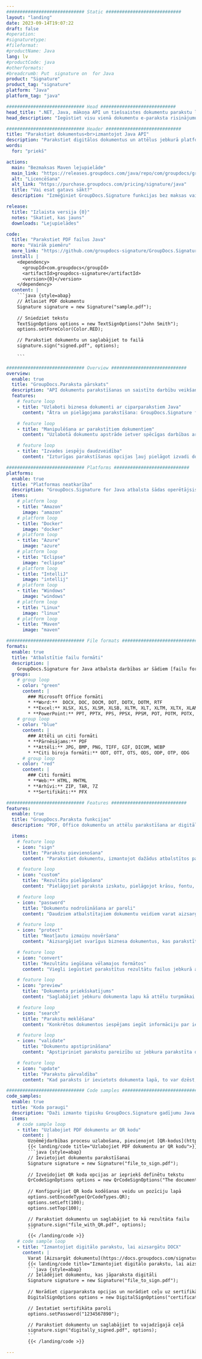 ```yaml
---
############################# Static ############################
layout: "landing"
date: 2023-09-14T19:07:22
draft: false
#operation: 
#signaturetype: 
#fileformat: 
#productName: Java
lang: lv
#productCode: java
#otherformats: 
#breadcrumb: Put  signature on  for Java
product: "Signature"
product_tag: "signature"
platform: "Java"
platform_tag: "java"

############################# Head ############################
head_title: ".NET, Java, mākoņa API un tiešsaistes dokumentu parakstu lietotnes"
head_description: "Iegūstiet visu vienā dokumentu e-paraksta risinājumu .NET, Java un mākoņa lietojumprogrammām. Parakstiet izplatītos dokumentu formātus tiešsaistē, izmantojot vienkāršu vilkšanas un nomešanas funkciju"

############################# Header ############################
title: "Parakstiet dokumentus<br>izmantojot Java API"
description: "Parakstiet digitālos dokumentus un attēlus jebkurā platformā, izmantojot mūsu elastīgās API un uz lietotnēm balstītus risinājumus programmētājiem un galalietotājiem."
words:
  for: "priekš"

actions:
  main: "Bezmaksas Maven lejupielāde"
  main_link: "https://releases.groupdocs.com/java/repo/com/groupdocs/groupdocs-signature/"
  alt: "Licencēšana"
  alt_link: "https://purchase.groupdocs.com/pricing/signature/java"
  title: "Vai esat gatavs sākt?"
  description: "Izmēģiniet GroupDocs.Signature funkcijas bez maksas vai pieprasiet licenci"

release:
  title: "Izlaista versija {0}"
  notes: "Skatiet, kas jauns"
  downloads: "Lejupielādes"

code:
  title: "Parakstiet PDF failus Java"
  more: "Vairāk piemēru"
  more_link: "https://github.com/groupdocs-signature/GroupDocs.Signature-for-Java"
  install: |
    <dependency>
      <groupId>com.groupdocs</groupId>
      <artifactId>groupdocs-signature</artifactId>
      <version>{0}</version>
    </dependency>
  content: |
    ```java {style=abap}  
    // Atlasiet PDF dokumentu
    Signature signature = new Signature("sample.pdf");
    
    // Sniedziet tekstu
    TextSignOptions options = new TextSignOptions("John Smith");
    options.setForeColor(Color.RED);

    // Parakstiet dokumentu un saglabājiet to failā
    signature.sign("signed.pdf", options);
    
    ```

############################# Overview ############################
overview:
  enable: true
  title: "GroupDocs.Paraksta pārskats"
  description: "API dokumentu parakstīšanas un saistīto darbību veikšanai Java lietojumprogrammās"
  features:
    # feature loop
    - title: "Uzlaboti biznesa dokumenti ar ciparparakstiem Java"
      content: "Ātra un pielāgojama parakstīšana: GroupDocs.Signature for Java piedāvā plašu digitālā paraksta iespēju klāstu PDF failiem, attēliem un Office dokumentiem. Varat izmantot tekstu, svītrkodus, QR kodus, digitālos sertifikātus, attēlus vai slēptos metadatus. Dokumentu apstrāde ir ātra un efektīva."

    # feature loop
    - title: "Manipulēšana ar parakstītiem dokumentiem"
      content: "Uzlabotā dokumentu apstrāde ietver spēcīgas darbības ar parakstītiem dokumentiem, izmantojot GroupDocs.Signature for Java. Jūs varat meklēt un apstiprināt parakstus, kas pievienoti biznesa dokumentiem, izmantojot dažādus noderīgus kritērijus. Turklāt varat piekļūt detalizētai informācijai par dokumentu vai iegūt tā lapu priekšskatījuma attēlus."

    # feature loop
    - title: "Izvades iespēju daudzveidība"
      content: "Izturīgas parakstīšanas opcijas ļauj pielāgot izvadi dokumentiem, kas parakstīti ar GroupDocs.Signature for Java. Jūs varat precīzi novietot jebkuru parakstu jebkurā dokumenta lapā un konfigurēt tā izskatu dažādos veidos. Java API atbalsta parakstīto biznesa dokumentu saglabāšanu daudzos atbalstītos formātos un nodrošina iespējas tos aizsargāt ar parolēm."

############################# Platforms ############################
platforms:
  enable: true
  title: "Platformas neatkarība"
  description: "GroupDocs.Signature for Java atbalsta šādas operētājsistēmas, ietvarus un pakotņu pārvaldniekus"
  items:
    # platform loop
    - title: "Amazon"
      image: "amazon"
    # platform loop
    - title: "Docker"
      image: "docker"
    # platform loop
    - title: "Azure"
      image: "azure"
    # platform loop
    - title: "Eclipse"
      image: "eclipse"
    # platform loop
    - title: "IntelliJ"
      image: "intellij"
    # platform loop
    - title: "Windows"
      image: "windows"
    # platform loop
    - title: "Linux"
      image: "linux"
    # platform loop
    - title: "Maven"
      image: "maven"

############################# File formats ############################
formats:
  enable: true
  title: "Atbalstītie failu formāti"
  description: |
    GroupDocs.Signature for Java atbalsta darbības ar šādiem [failu formātiem](https://docs.groupdocs.com/signature/java/supported-document-formats/).
  groups:
    # group loop
    - color: "green"
      content: |
        ### Microsoft Office formāti
        * **Word:**  DOCX, DOC, DOCM, DOT, DOTX, DOTM, RTF
        * **Excel:** XLSX, XLS, XLSM, XLSB, XLTM, XLT, XLTM, XLTX, XLAM, SXC, SpreadsheetML
        * **PowerPoint:** PPT, PPTX, PPS, PPSX, PPSM, POT, POTM, POTX, PPTM
    # group loop
    - color: "blue"
      content: |
        ### Attēli un citi formāti
        * **Pārnēsājams:** PDF
        * **Attēli:** JPG, BMP, PNG, TIFF, GIF, DICOM, WEBP
        * **Citi biroja formāti:** ODT, OTT, OTS, ODS, ODP, OTP, ODG
      # group loop
    - color: "red"
      content: |
        ### Citi formāti
        * **Web:** HTML, MHTML
        * **Arhīvi:** ZIP, TAR, 7Z
        * **Sertifikāti:** PFX

############################# Features ############################
features:
  enable: true
  title: "GroupDocs.Paraksta funkcijas"
  description: "PDF, Office dokumentu un attēlu parakstīšana ar digitālajiem parakstiem"

  items:
    # feature loop
    - icon: "sign"
      title: "Parakstu pievienošana"
      content: "Parakstiet dokumentu, izmantojot dažādus atbalstītos paraksta veidus, precīzi ievietojot ciparparakstu jebkurā vietā jebkurā lapā."

    # feature loop
    - icon: "custom"
      title: "Rezultātu pielāgošana"
      content: "Pielāgojiet paraksta izskatu, pielāgojot krāsu, fontu, apmali, rotāciju un citas funkcijas, lai sasniegtu vēlamo rezultātu."

    # feature loop
    - icon: "password"
      title: "Dokumentu nodrošināšana ar paroli"
      content: "Daudziem atbalstītajiem dokumentu veidiem varat aizsargāt parakstīto dokumentu ar paroli."

    # feature loop
    - icon: "protect"
      title: "Neatļautu izmaiņu novēršana"
      content: "Aizsargājiet svarīgus biznesa dokumentus, kas parakstīti ar digitālo sertifikātu, no nesankcionētām izmaiņām."

    # feature loop
    - icon: "convert"
      title: "Rezultātu iegūšana vēlamajos formātos"
      content: "Viegli iegūstiet parakstītus rezultātu failus jebkurā atbalstītā formātā. Varat arī bez pūlēm pārvērst MS Word dokumentus PDF formātā."

    # feature loop
    - icon: "preview"
      title: "Dokumenta priekšskatījums"
      content: "Saglabājiet jebkuru dokumenta lapu kā attēlu turpmākai apstrādei."

    # feature loop
    - icon: "search"
      title: "Parakstu meklēšana"
      content: "Konkrētos dokumentos iespējams iegūt informāciju par iepriekš pievienotajiem parakstiem."

    # feature loop
    - icon: "validate"
      title: "Dokumentu apstiprināšana"
      content: "Apstipriniet parakstu pareizību uz jebkura parakstīta dokumenta."

    # feature loop
    - icon: "update"
      title: "Parakstu pārvaldība"
      content: "Kad paraksts ir ievietots dokumenta lapā, to var dzēst, pārvietot vai atjaunināt pēc vajadzības."

############################# Code samples ############################
code_samples:
  enable: true
  title: "Koda paraugi"
  description: "Daži izmanto tipisku GroupDocs.Signature gadījumu Java operācijām"
  items:
    # code sample loop
    - title: "Uzlabojiet PDF dokumentu ar QR kodu"
      content: |
        Uzņēmējdarbības procesu uzlabošana, pievienojot [QR-kodus](https://docs.groupdocs.com/signature/java/esign-document-with-qr-code-signature/) konkrētām PDF dokumentu lapām, var būt vērtīgi. Ir piemērs, kā pievienot QR kodu, izmantojot GroupDocs.Signature for Java.
        {{< landing/code title="Uzlabojiet PDF dokumentu ar QR kodu">}}
        ```java {style=abap}
        // Ievietojiet dokumentu parakstīšanai
        Signature signature = new Signature("file_to_sign.pdf");
        
        // Izveidojiet QR koda opcijas ar iepriekš definētu tekstu
        QrCodeSignOptions options = new QrCodeSignOptions("The document is approved by John Smith");
        
        // Konfigurējiet QR koda kodēšanas veidu un pozīciju lapā
        options.setEncodeType(QrCodeTypes.QR);
        options.setLeft(100);
        options.setTop(100);

        // Parakstiet dokumentu un saglabājiet to kā rezultāta failu
        signature.sign("file_with_QR.pdf", options);
        ```
        {{< /landing/code >}}
    # code sample loop
    - title: "Izmantojiet digitālo parakstu, lai aizsargātu DOCX"
      content: |
        Varat [Aizsargāt dokumentu](https://docs.groupdocs.com/signature/java/esign-document-with-digital-signature/), izmantojot personiskos vai korporatīvos parakstus, kas saglabāti kā digitālie sertifikāti. Ar sertifikātu nodrošinātos dokumentus nevar mainīt, nepadarot parakstu par nederīgu.
        {{< landing/code title="Izmantojiet digitālo parakstu, lai aizsargātu DOCX">}}
        ```java {style=abap}   
        // Ielādējiet dokumentu, kas jāparaksta digitāli
        Signature signature = new Signature("file_to_sign.pdf");
        
        // Norādiet ciparparaksta opcijas un norādiet ceļu uz sertifikāta failu
        DigitalSignOptions options = new DigitalSignOptions("certificate.pfx");

        // Iestatiet sertifikāta paroli
        options.setPassword("1234567890");

        // Parakstiet dokumentu un saglabājiet to vajadzīgajā ceļā
        signature.sign("digitally_signed.pdf", options);
        ```
        {{< /landing/code >}}

---
```


